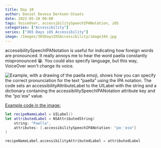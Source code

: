 ```yaml
---
title: Day 10
author: Daniel Devesa Derksen-Staats
date: 2022-05-28 09:00
tags: VoiceOver, accessibilitySpeechIPANotation, iOS
categories: ["Accessibility"]
series: ["365 Days iOS Accessibility"]
image: /Images/365DaysIOSAccessibility/image184.jpg
---
```


accessibilitySpeechIPANotation is useful for indicating how foreign words are pronounced. It really annoys me to hear the word paella constantly mispronounced 😁. You could also specify language, but this way, VoiceOver won't change its voice.

![Example, with a drawing of the paella emoji, shows how you can specify the correct pronunciation for the text “paella” using the IPA notation. The code sets an accessibilityAttributeLabel to the UILabel with the string and a dictionary containing the accessibilitySpeechIPANotation attribute key and the “pɑːˈeɪə” value.](/Images/365DaysIOSAccessibility/image184.jpg)

[Example code in the image:](https://gist.github.com/dadederk/990c3040eba5a560c4e4b64a65925a35)

```swift
let recipeNameLabel = UILabel()
let attributedLabel = NSAttributedString(
    string: "Paella",
    attributes: [.accessibilitySpeechIPANotation: "pɑːˈeɪə"]
)

recipeNameLabel.accessibilityAttributedLabel = attributedLabel
```
